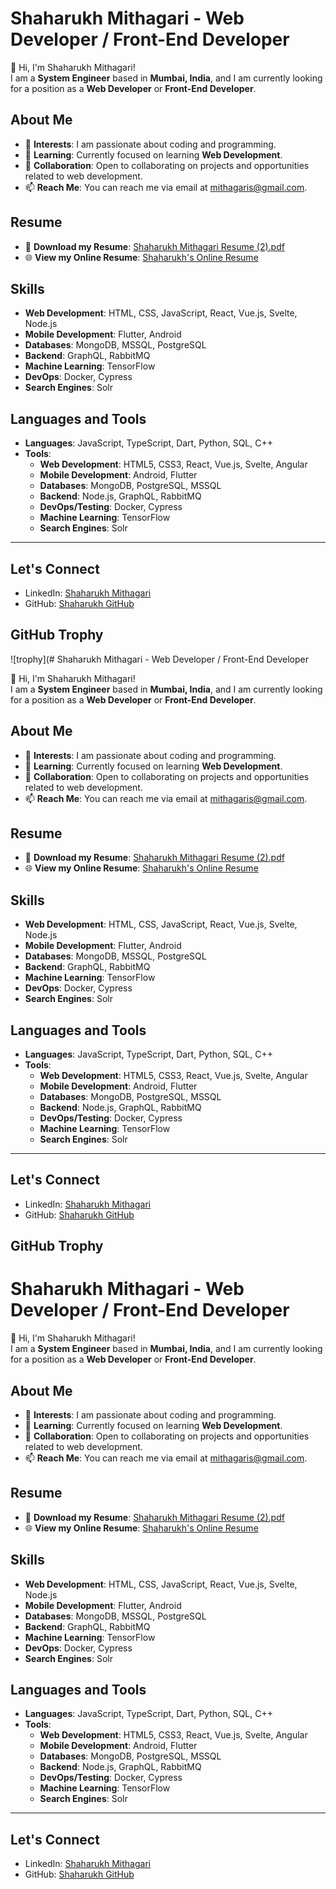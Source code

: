 # Shaharukh Mithagari - Web Developer / Front-End Developer

👋 Hi, I'm Shaharukh Mithagari!  
I am a **System Engineer** based in **Mumbai, India**, and I am currently looking for a position as a **Web Developer** or **Front-End Developer**.

## About Me

- 👀 **Interests**: I am passionate about coding and programming.
- 🌱 **Learning**: Currently focused on learning **Web Development**.
- 💞️ **Collaboration**: Open to collaborating on projects and opportunities related to web development.
- 📫 **Reach Me**: You can reach me via email at [mithagaris@gmail.com](mailto:mithagaris@gmail.com).

## Resume

- 📄 **Download my Resume**: [Shaharukh Mithagari Resume (2).pdf](Shaharukh%20Mithagari%20Resume%20(2).pdf)
- 🌐 **View my Online Resume**: [Shaharukh's Online Resume](https://wearther-app.000webhostapp.com/)

## Skills

- **Web Development**: HTML, CSS, JavaScript, React, Vue.js, Svelte, Node.js
- **Mobile Development**: Flutter, Android
- **Databases**: MongoDB, MSSQL, PostgreSQL
- **Backend**: GraphQL, RabbitMQ
- **Machine Learning**: TensorFlow
- **DevOps**: Docker, Cypress
- **Search Engines**: Solr

## Languages and Tools

- **Languages**: JavaScript, TypeScript, Dart, Python, SQL, C++
- **Tools**:
  - **Web Development**: HTML5, CSS3, React, Vue.js, Svelte, Angular
  - **Mobile Development**: Android, Flutter
  - **Databases**: MongoDB, PostgreSQL, MSSQL
  - **Backend**: Node.js, GraphQL, RabbitMQ
  - **DevOps/Testing**: Docker, Cypress
  - **Machine Learning**: TensorFlow
  - **Search Engines**: Solr

---

## Let's Connect

- LinkedIn: [Shaharukh Mithagari](https://www.linkedin.com/in/shaharukh-mithagari)  
- GitHub: [Shaharukh GitHub](https://github.com/your-username)

## GitHub Trophy

![trophy](# Shaharukh Mithagari - Web Developer / Front-End Developer

👋 Hi, I'm Shaharukh Mithagari!  
I am a **System Engineer** based in **Mumbai, India**, and I am currently looking for a position as a **Web Developer** or **Front-End Developer**.

## About Me

- 👀 **Interests**: I am passionate about coding and programming.
- 🌱 **Learning**: Currently focused on learning **Web Development**.
- 💞️ **Collaboration**: Open to collaborating on projects and opportunities related to web development.
- 📫 **Reach Me**: You can reach me via email at [mithagaris@gmail.com](mailto:mithagaris@gmail.com).

## Resume

- 📄 **Download my Resume**: [Shaharukh Mithagari Resume (2).pdf](Shaharukh%20Mithagari%20Resume%20(2).pdf)
- 🌐 **View my Online Resume**: [Shaharukh's Online Resume](https://wearther-app.000webhostapp.com/)

## Skills

- **Web Development**: HTML, CSS, JavaScript, React, Vue.js, Svelte, Node.js
- **Mobile Development**: Flutter, Android
- **Databases**: MongoDB, MSSQL, PostgreSQL
- **Backend**: GraphQL, RabbitMQ
- **Machine Learning**: TensorFlow
- **DevOps**: Docker, Cypress
- **Search Engines**: Solr

## Languages and Tools

- **Languages**: JavaScript, TypeScript, Dart, Python, SQL, C++
- **Tools**:
  - **Web Development**: HTML5, CSS3, React, Vue.js, Svelte, Angular
  - **Mobile Development**: Android, Flutter
  - **Databases**: MongoDB, PostgreSQL, MSSQL
  - **Backend**: Node.js, GraphQL, RabbitMQ
  - **DevOps/Testing**: Docker, Cypress
  - **Machine Learning**: TensorFlow
  - **Search Engines**: Solr

---

## Let's Connect

- LinkedIn: [Shaharukh Mithagari](https://www.linkedin.com/in/shaharukh-mithagari)  
- GitHub: [Shaharukh GitHub](https://github.com/your-username)

## GitHub Trophy

# Shaharukh Mithagari - Web Developer / Front-End Developer

👋 Hi, I'm Shaharukh Mithagari!  
I am a **System Engineer** based in **Mumbai, India**, and I am currently looking for a position as a **Web Developer** or **Front-End Developer**.

## About Me

- 👀 **Interests**: I am passionate about coding and programming.
- 🌱 **Learning**: Currently focused on learning **Web Development**.
- 💞️ **Collaboration**: Open to collaborating on projects and opportunities related to web development.
- 📫 **Reach Me**: You can reach me via email at [mithagaris@gmail.com](mailto:mithagaris@gmail.com).

## Resume

- 📄 **Download my Resume**: [Shaharukh Mithagari Resume (2).pdf](Shaharukh%20Mithagari%20Resume%20(2).pdf)
- 🌐 **View my Online Resume**: [Shaharukh's Online Resume](https://wearther-app.000webhostapp.com/)

## Skills

- **Web Development**: HTML, CSS, JavaScript, React, Vue.js, Svelte, Node.js
- **Mobile Development**: Flutter, Android
- **Databases**: MongoDB, MSSQL, PostgreSQL
- **Backend**: GraphQL, RabbitMQ
- **Machine Learning**: TensorFlow
- **DevOps**: Docker, Cypress
- **Search Engines**: Solr

## Languages and Tools

- **Languages**: JavaScript, TypeScript, Dart, Python, SQL, C++
- **Tools**:
  - **Web Development**: HTML5, CSS3, React, Vue.js, Svelte, Angular
  - **Mobile Development**: Android, Flutter
  - **Databases**: MongoDB, PostgreSQL, MSSQL
  - **Backend**: Node.js, GraphQL, RabbitMQ
  - **DevOps/Testing**: Docker, Cypress
  - **Machine Learning**: TensorFlow
  - **Search Engines**: Solr

---

## Let's Connect

- LinkedIn: [Shaharukh Mithagari](https://www.linkedin.com/in/shaharukh-mithagari)  
- GitHub: [Shaharukh GitHub](https://github.com/your-username)


